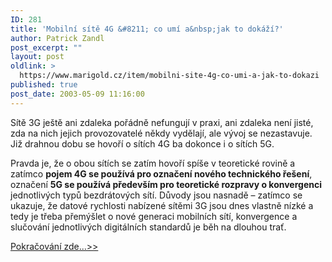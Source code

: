 ```yaml
---
ID: 281
title: 'Mobilní sítě 4G &#8211; co umí a&nbsp;jak to dokáží?'
author: Patrick Zandl
post_excerpt: ""
layout: post
oldlink: >
  https://www.marigold.cz/item/mobilni-site-4g-co-umi-a-jak-to-dokazi
published: true
post_date: 2003-05-09 11:16:00
---
```

Sítě 3G ještě ani zdaleka pořádně nefungují v praxi, ani zdaleka není jisté, zda na nich jejich provozovatelé někdy vydělají, ale vývoj se nezastavuje. Již drahnou dobu se hovoří o sítích 4G ba dokonce i o sítích 5G. 
<p>
Pravda je, že o obou sítích se zatím hovoří spíše v teoretické rovině a zatímco <STRONG>pojem 4G se používá pro označení nového technického řešení</STRONG>, označení <STRONG>5G se používá především pro teoretické rozpravy o konvergenci</STRONG> jednotlivých typů bezdrátových sítí. Důvody jsou nasnadě &#8211; zatímco se ukazuje, že datové rychlosti nabízené sítěmi 3G jsou dnes vlastně nízké a tedy je třeba přemýšlet o nové generaci mobilních sítí, konvergence a slučování jednotlivých digitálních standardů je běh na dlouhou trať. </p>
<A href="/trh/site4G030509.html">
<p>
Pokračování zde...&gt;&gt;</p>

<p>
</A>&#160;</p>
